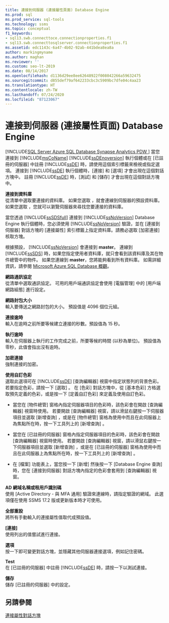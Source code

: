 ```yaml
---
title: 連接到伺服器 (連接屬性頁面) Database Engine
ms.prod: sql
ms.prod_service: sql-tools
ms.technology: ssms
ms.topic: conceptual
f1_keywords:
- sql13.swb.connecttoce.connectionproperties.f1
- sql13.swb.connecttosqlserver.connectionproperties.f1
ms.assetid: edc1143c-6a47-4b02-92ab-441bdea8ea8a
author: markingmyname
ms.author: maghan
ms.reviewer: ''
ms.custom: seo-lt-2019
ms.date: 08/14/2017
ms.openlocfilehash: d1136d29ee8ee62648922f008042266a59632475
ms.sourcegitcommit: d855def79af642233cbc3c5909bc7dfe04c4aa23
ms.translationtype: HT
ms.contentlocale: zh-TW
ms.lasthandoff: 07/24/2020
ms.locfileid: "87123067"
---
```

# <a name="connect-to-server-connection-properties-page-database-engine"></a>連接到伺服器 (連接屬性頁面) Database Engine

[!INCLUDE[SQL Server Azure SQL Database Synapse Analytics PDW ](../../includes/applies-to-version/sql-asdb-asdbmi-asa-pdw.md)]
當您連接到 [!INCLUDE[msCoName](../../includes/msconame_md.md)] [!INCLUDE[ssDEnoversion](../../includes/ssdenoversion_md.md)] 執行個體或在 [已註冊的伺服器]  中註冊 [!INCLUDE[ssDE](../../includes/ssde_md.md)] 時，請使用這個索引標籤來檢視或指定選項。 連接到 [!INCLUDE[ssDE](../../includes/ssde_md.md)] 執行個體時，[連接]  和 [選項]  才會出現在這個對話方塊中。 註冊 [!INCLUDE[ssDE](../../includes/ssde_md.md)] 時，[測試]  和 [儲存]  才會出現在這個對話方塊中。  
  
**連接到資料庫**  
從清單中選取要連接的資料庫。 如果您選取 **<default>** ，就會連線到伺服器的預設資料庫。 如果您選取 **<Browse server>** ，您就可以瀏覽伺服器來尋找您要連接的資料庫。  
  
當您透過 [!INCLUDE[ssSDSfull](../../includes/sssdsfull-md.md)] 連接到 [!INCLUDE[ssNoVersion](../../includes/ssnoversion-md.md)] Database Engine 執行個體時，您必須使用 [!INCLUDE[ssNoVersion](../../includes/ssnoversion-md.md)] 驗證，並在 [連接到伺服器]  對話方塊的 [連接屬性]  索引標籤上指定資料庫。請務必選取 [加密連接]  核取方塊。  
  
根據預設， [!INCLUDE[ssNoVersion](../../includes/ssnoversion-md.md)] 會連接到 **master**。 連線到 [!INCLUDE[ssSDS](../../includes/sssds-md.md)] 時，如果您指定使用者資料庫，就只會看到該資料庫及其在物件總管中的物件。 如果您連線到 **master**，您將能夠看到所有資料庫。 如需詳細資訊，請參閱 [Microsoft Azure SQL Database 概觀](/azure/sql-database/sql-database-technical-overview)。  
  
**網路通訊協定**  
從清單中選取通訊協定。 可用的用戶端通訊協定會使用 [電腦管理] 中的 [用戶端網路組態] 進行設定。  
  
**網路封包大小**  
輸入要傳送之網路封包的大小。 預設值是 4096 個位元組。  
  
**連接逾時**  
輸入在逾時之前所要等候建立連接的秒數。預設值為 15 秒。  
  
**執行逾時**  
輸入在伺服器上執行的工作完成之前，所要等候的時間 (以秒為單位)。 預設值為零秒，此值會指出沒有逾時。  
  
**加密連接**  
強制連接的加密。  
  
**使用自訂色彩**  
選取此選項可在 [!INCLUDE[ssDE](../../includes/ssde_md.md)] [查詢編輯器] 視窗中指定狀態列的背景色彩。 若要指定色彩，請按一下 [選取]  。 在 [色彩]  對話方塊中，從 [基本色彩]  方格選取預先定義的色彩，或是按一下 [定義自訂色彩]  來定義及使用自訂色彩。  
  
-   當您在 [物件總管]  窗格內指定伺服器項目的色彩時，該色彩會在開啟 [查詢編輯器] 視窗時使用。 若要開啟 [查詢編輯器] 視窗，請以滑鼠右鍵按一下伺服器項目並選取 [新增查詢]  ，或是在 [物件總管]  窗格為使用中而且在此伺服器上為焦點所在時，按一下工具列上的 [新增查詢]  。  
  
-   當您在 [已註冊的伺服器]  窗格內指定伺服器項目的色彩時，該色彩會在開啟 [查詢編輯器] 視窗時使用。 若要開啟 [查詢編輯器] 視窗，請以滑鼠右鍵按一下伺服器項目並選取 [新增查詢]  ，或是在 [已註冊的伺服器]  窗格為使用中而且在此伺服器上為焦點所在時，按一下工具列上的 [新增查詢]  。  
  
-   在 [檔案]  功能表上，當您按一下 [新增]  然後按一下 [Database Engine 查詢]  時，您在 [連接到伺服器]  對話方塊內指定的色彩會套用到 [查詢編輯器] 視窗。  
  
**AD 網域名稱或租用戶識別碼**  
使用 [Active Directory - 與 MFA 通用]  驗證來連線時，請指定驗證的網域。 此選項僅在使用 SSMS 17.2 版或更新版本時才可使用。 

**全部重設**  
將所有手動輸入的連接屬性值取代成預設值。  
  
**[連接]**  
使用列出的值嘗試進行連接。  
  
**選項**  
按一下即可變更對話方塊，並隱藏其他伺服器連接選項，例如記住密碼。  
  
**Test**  
在 [已註冊的伺服器]  中註冊 [!INCLUDE[ssDE](../../includes/ssde_md.md)] 時，請按一下以測試連接。  
  
**儲存**  
儲存 [已註冊的伺服器]  中的設定。  
  
## <a name="see-also"></a>另請參閱  
[連接屬性對話方塊](../../ssms/f1-help/connection-properties-dialog-box.md)  
  
